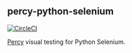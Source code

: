 ## percy-python-selenium
[![CircleCI](https://circleci.com/gh/percy/percy-python-selenium.svg?style=svg)](https://circleci.com/gh/percy/percy-python-selenium)

[Percy](https://percy.io) visual testing for Python Selenium.
